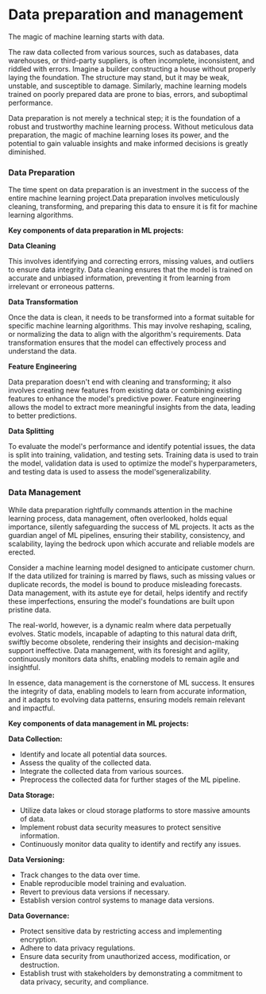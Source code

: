 # Data preparation and management

The magic of machine learning starts with data. &#x20;

The raw data collected from various sources, such as databases, data warehouses, or third-party suppliers, is often incomplete, inconsistent, and riddled with errors. Imagine a builder constructing a house without properly laying the foundation. The structure may stand, but it may be weak, unstable, and susceptible to damage. Similarly, machine learning models trained on poorly prepared data are prone to bias, errors, and suboptimal performance.

Data preparation is not merely a technical step; it is the foundation of a robust and trustworthy machine learning process. Without meticulous data preparation, the magic of machine learning loses its power, and the potential to gain valuable insights and make informed decisions is greatly diminished.

### Data Preparation

The time spent on data preparation is an investment in the success of the entire machine learning project.Data preparation involves meticulously cleaning, transforming, and preparing this data to ensure it is fit for machine learning algorithms.

**Key components of data preparation in ML projects:**

**Data Cleaning**

This involves identifying and correcting errors, missing values, and outliers to ensure data integrity. Data cleaning ensures that the model is trained on accurate and unbiased information, preventing it from learning from irrelevant or erroneous patterns.

**Data Transformation**

Once the data is clean, it needs to be transformed into a format suitable for specific machine learning algorithms. This may involve reshaping, scaling, or normalizing the data to align with the algorithm's requirements. Data transformation ensures that the model can effectively process and understand the data.

**Feature Engineering**

Data preparation doesn't end with cleaning and transforming; it also involves creating new features from existing data or combining existing features to enhance the model's predictive power. Feature engineering allows the model to extract more meaningful insights from the data, leading to better predictions.

**Data Splitting**

To evaluate the model's performance and identify potential issues, the data is split into training, validation, and testing sets. Training data is used to train the model, validation data is used to optimize the model's hyperparameters, and testing data is used to assess the model'sgeneralizability.



### Data Management

While data preparation rightfully commands attention in the machine learning process, data management, often overlooked, holds equal importance, silently safeguarding the success of ML projects. It acts as the guardian angel of ML pipelines, ensuring their stability, consistency, and scalability, laying the bedrock upon which accurate and reliable models are erected.

Consider a machine learning model designed to anticipate customer churn. If the data utilized for training is marred by flaws, such as missing values or duplicate records, the model is bound to produce misleading forecasts. Data management, with its astute eye for detail, helps identify and rectify these imperfections, ensuring the model's foundations are built upon pristine data.

The real-world, however, is a dynamic realm where data perpetually evolves. Static models, incapable of adapting to this natural data drift, swiftly become obsolete, rendering their insights and decision-making support ineffective. Data management, with its foresight and agility, continuously monitors data shifts, enabling models to remain agile and insightful.

In essence, data management is the cornerstone of ML success. It ensures the integrity of data, enabling models to learn from accurate information, and it adapts to evolving data patterns, ensuring models remain relevant and impactful.&#x20;

**Key components of data management in ML projects:**

**Data Collection:**

* Identify and locate all potential data sources.
* Assess the quality of the collected data.
* Integrate the collected data from various sources.
* Preprocess the collected data for further stages of the ML pipeline.

**Data Storage:**

* Utilize data lakes or cloud storage platforms to store massive amounts of data.
* Implement robust data security measures to protect sensitive information.
* Continuously monitor data quality to identify and rectify any issues.

**Data Versioning:**

* Track changes to the data over time.
* Enable reproducible model training and evaluation.
* Revert to previous data versions if necessary.
* Establish version control systems to manage data versions.

**Data Governance:**

* Protect sensitive data by restricting access and implementing encryption.
* Adhere to data privacy regulations.
* Ensure data security from unauthorized access, modification, or destruction.
* Establish trust with stakeholders by demonstrating a commitment to data privacy, security, and compliance.
